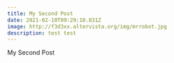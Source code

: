 ```yaml
---
title: My Second Post
date: 2021-02-10T09:29:10.831Z
image: http://f3d3xx.altervista.org/img/mrrobot.jpg
description: test test
---
```

My Second Post